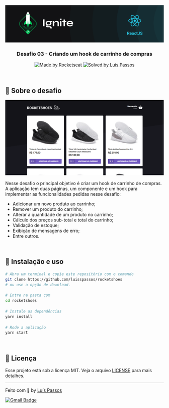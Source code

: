 <img src=".github/ignite.png" alt="Ignite" >

<h3 align="center">
  Desafio 03 - Criando um hook de carrinho de compras
</h3>

<p align="center">
  <a href="https://rocketseat.com.br">
    <img alt="Made by Rocketseat" src="https://img.shields.io/badge/made%20by-Rocketseat-%2306b656?style=flat-square">
  </a>
  
  <a href="https://github.com/luisspassos">
    <img alt="Solved by Luís Passos" src="https://img.shields.io/badge/solved%20by-Luis%20Passos-%2306b656?style=flat-square">
  </a>
</p>

<br>

## :rocket: Sobre o desafio

<p align="center">
  <img src=".github/rocketshoes.png" alt="rocketshoes">
</p>

Nesse desafio o principal objetivo é criar um hook de carrinho de compras. A aplicação tem duas páginas, um componente e um hook para implementar as funcionalidades pedidas nesse desafio:

- Adicionar um novo produto ao carrinho;
- Remover um produto do carrinho;
- Alterar a quantidade de um produto no carrinho;
- Cálculo dos preços sub-total e total do carrinho;
- Validação de estoque;
- Exibição de mensagens de erro;
- Entre outros.

<br>

## :wrench: Instalação e uso

```bash
# Abra um terminal e copie este repositório com o comando
git clone https://github.com/luisspassos/rocketshoes
# ou use a opção de download.

# Entre na pasta com 
cd rocketshoes

# Instale as dependências
yarn install

# Rode a aplicação
yarn start
```

<br>

## :memo: Licença

Esse projeto está sob a licença MIT. Veja o arquivo [LICENSE](/LICENSE) para mais detalhes.

---

Feito com :purple_heart: by [Luís Passos](https://github.com/luisspassos)

[![Gmail Badge](https://img.shields.io/badge/-luis.passos013@gmail.com-c14438?style=flat-square&logo=Gmail&logoColor=white&link=mailto:luis.passos013@gmail.com)](mailto:luis.passos013@gmail.com)
